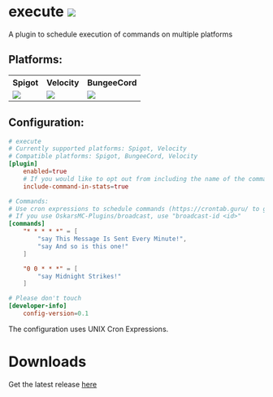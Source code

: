 # execute <a href="https://discord.gg/KfmcRzv6Gh"><img src="https://img.shields.io/discord/840618521611337759?color=pink&label=Discord&logo=discord&logoColor=pink&style=for-the-badge"></a>
A plugin to schedule execution of commands on multiple platforms

## Platforms:
<table>
    <tr>
        <th>Spigot</th>
        <th>Velocity</th>
        <th>BungeeCord</th>
    </tr>
    <tr>
        <td><a href="https://bstats.org/plugin/bukkit/execute-spigot/11307"> <img src="https://img.shields.io/bstats/servers/11307?color=green&label=Servers%3A&style=for-the-badge"></a></td>
        <td><a href="https://bstats.org/plugin/velocity/execute-velocity/11308"> <img src="https://img.shields.io/bstats/servers/11308?color=green&label=Servers%3A&style=for-the-badge"> </a></td>
        <td><a href="https://bstats.org/plugin/bungeecord/execute-bungee/11309"> <img src="https://img.shields.io/bstats/servers/11309?color=green&label=Servers%3A&style=for-the-badge"></a></td>
    </tr>
</table>

## Configuration:
```toml
# execute
# Currently supported platforms: Spigot, Velocity
# Compatible platforms: Spigot, BungeeCord, Velocity
[plugin]
    enabled=true
    # If you would like to opt out from including the name of the commands excecuted below in stats. THIS DOES NOT OPT YOU OUT FROM BSTATS!
    include-command-in-stats=true

# Commands:
# Use cron expressions to schedule commands (https://crontab.guru/ to generate cron expressions if you are unfamiliar)
# If you use OskarsMC-Plugins/broadcast, use "broadcast-id <id>"
[commands]
    "* * * * *" = [
        "say This Message Is Sent Every Minute!",
        "say And so is this one!"
    ]

    "0 0 * * *" = [
        "say Midnight Strikes!"
    ]

# Please don't touch
[developer-info]
    config-version=0.1
```
The configuration uses UNIX Cron Expressions.

# Downloads
Get the latest release <a href="https://github.com/OskarsMC-Plugins/execute">here</a>